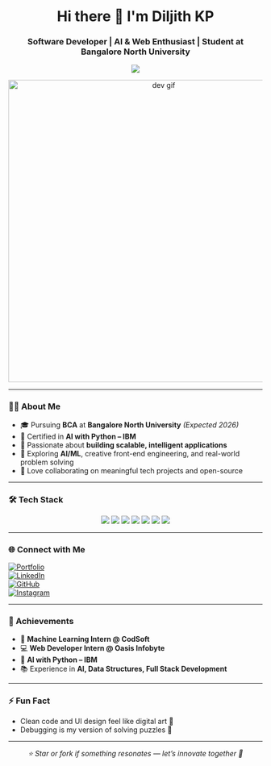 <h1 align="center">Hi there 👋 I'm Diljith KP</h1>

<h3 align="center">Software Developer | AI & Web Enthusiast | Student at Bangalore North University</h3>

<p align="center">
  <img src="https://readme-typing-svg.herokuapp.com?center=true&vCenter=true&color=36BCF7&lines=Software+Developer+%F0%9F%92%BB;AI+%26+ML+Explorer+%F0%9F%A7%96;Creative+Tech+Thinker+%F0%9F%92%A1;Lifelong+Learner+%F0%9F%93%9A;Building+Digital+Solutions+%F0%9F%9A%80" />
</p>

<p align="center">
  <img src="https://res.cloudinary.com/dptj37ebu/image/upload/v1753903137/68747470733a2f2f63646e2e6472696262626c652e636f6d2f75736572732f313136323037372f7.gif" alt="dev gif" width="600"/>
</p>

---

### 👨‍💻 About Me

- 🎓 Pursuing **BCA** at **Bangalore North University** *(Expected 2026)*
- 📘 Certified in **AI with Python – IBM**
- 🚀 Passionate about **building scalable, intelligent applications**
- 🧠 Exploring **AI/ML**, creative front-end engineering, and real-world problem solving
- 🤝 Love collaborating on meaningful tech projects and open-source

---

### 🛠️ Tech Stack

<p align="center">
  <img src="https://img.shields.io/badge/HTML5-E34F26?style=for-the-badge&logo=html5&logoColor=white" />
  <img src="https://img.shields.io/badge/CSS3-1572B6?style=for-the-badge&logo=css3&logoColor=white" />
  <img src="https://img.shields.io/badge/JavaScript-F7DF1E?style=for-the-badge&logo=javascript&logoColor=black" />
  <img src="https://img.shields.io/badge/Python-3776AB?style=for-the-badge&logo=python&logoColor=white" />
  <img src="https://img.shields.io/badge/Java-ED8B00?style=for-the-badge&logo=java&logoColor=white" />
  <img src="https://img.shields.io/badge/C-00599C?style=for-the-badge&logo=c&logoColor=white" />
  <img src="https://img.shields.io/badge/Git-F05032?style=for-the-badge&logo=git&logoColor=white" />
</p>

---

### 🌐 Connect with Me

[![Portfolio](https://img.shields.io/badge/Portfolio-diljith.in-orange?style=for-the-badge&logo=firefox&logoColor=white)](https://diljith.in)  
[![LinkedIn](https://img.shields.io/badge/LinkedIn-0A66C2?style=for-the-badge&logo=linkedin&logoColor=white)](https://www.linkedin.com/in/diljithkp)  
[![GitHub](https://img.shields.io/badge/GitHub-171515?style=for-the-badge&logo=github&logoColor=white)](https://github.com/diljith-kp)  
[![Instagram](https://img.shields.io/badge/Instagram-E4405F?style=for-the-badge&logo=instagram&logoColor=white)](https://instagram.com/diljith_kp_)  

---

### 🏅 Achievements

- 🤖 **Machine Learning Intern @ CodSoft**
- 💻 **Web Developer Intern @ Oasis Infobyte**
- 🧠 **AI with Python – IBM**
- 📚 Experience in **AI, Data Structures, Full Stack Development**

---

### ⚡ Fun Fact

- Clean code and UI design feel like digital art 🎨  
- Debugging is my version of solving puzzles 🧩

---

<p align="center">
  <em>⭐ Star or fork if something resonates — let’s innovate together 🚀</em>
</p>
